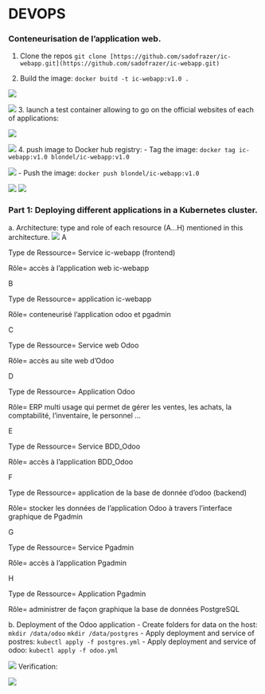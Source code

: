 # DEVOPS
### Conteneurisation de l’application web.
1. Clone the repos
`git clone [https://github.com/sadofrazer/ic-webapp.git](https://github.com/sadofrazer/ic-webapp.git)`

2. Build the image:
`docker buitd -t ic-webapp:v1.0 .`

![](https://lh5.googleusercontent.com/hg5Pmt82WY8TAUZpdBIo9rsjSscTYT1oV4O0sAp5ZXGfsw0pW5puMOS1EoAw7TPoZckyiJf70uO4-fA5qMvGmLBxMsjQV2tWVqVA7dhSTDR_MnIu4yenW8PgL2Ir46EuUwZG-Pw4CzgJqh8r1EhXRGKj1ABfjq0idhr-FlDtkIclVpzQ-YCoPtYcMw)

![](https://lh3.googleusercontent.com/nigJ3Bs2Hth7dBNcuV1YpOVZjCCyfxF6T-aSRbXrlBbNq6hl0WyFTVLiPYGEhY0Lto2dhBcbF2l0aujuALBiKG9F6zyydRNdg6cwMW2LHMwxFmTpZ_5f8uN8JV6MJo1krJqactn3WmQpsD-QXOjiqp13nlKOAv64TgsG6B9d3R78y2aRrT4MSWPHzw)
3. launch a test container allowing to go on the official websites of each of applications:

![](https://lh6.googleusercontent.com/aZRdQhThLr_jCPJOqsdtYRCgBCGf1lrr7es-4PjynywVATVxdouumlRsDsQ_CcFUOtvBHkgBHp1IA7WNElMczLhks181kyzLyLrB0LiOGf7NO5V9N20gm-bhlI4Ms7qyqyWCcqmAix7BwUNgfSvVrv3B7azr2mvL57lwUPhiY8nOdLmcbaTivHokbg)

![](https://lh6.googleusercontent.com/Dfxl4FFxHCVyjVZVeTpbSI1Z01d7JIEDST5_auzRKHJ3nCfN78vWcL3-fnfaVTRTMliJcOmW-bMpvYkep-t2ro5CRsZiW7hr_3Jp7ryfKD-UeYFhg4NnJ24AFtak25svcObwJMEL39oegjawF1r_YzJ-YdP698j1J4Pjz6SCHkys6yOdPcxBRi38dg)
4. push image to  Docker hub registry:
	- Tag the image:
	`docker tag ic-webapp:v1.0 blondel/ic-webapp:v1.0`

![](https://lh5.googleusercontent.com/JXKaelTQQAxPX_M0VRSYxFTHiSE1ryqzBVPiLStiHxxF6oF-d6gbUGNT_aS2DAfan-vtYySEwrRf0M6IRUqUN_nX3uzh6FZNtFT__i1AoWt29FO0sdXIE2YxJMiOP488agGKayNoLZ-SIsLwIe6B4kZffwQZLj7nE376IH0vEF-AlHqGzWNjs1qbHQ)
	- Push the image:
	`docker push blondel/ic-webapp:v1.0`

![](https://lh4.googleusercontent.com/nI-WeW0gFJaqHCRy0n6J9BcnG6N7w9G8I_ZiBaHxbWBj0TmQtJ0414PtArkopx5-sDb7fD0r8KSfo4MSk1NN-6aHVIeeIU49N8uvBqatT9_SNJMoW6iXYRTCdme8R4CVcZOSxu-FesNbqi_JbERmPjoxNs3miM14EaHI0wqMB22RaMH5SDKxBAvo7Q)
![](https://lh3.googleusercontent.com/m_cUiWVEhpJ2N5IwjnSQgm1D7TJ8wmGJEsz3ZjXoEmSvl1Fs2lnEWW7vyUDm66pLs3rQUXIrwn7kcgYjPt_B52rLOmoewRHsOUNFqOtZjYss80on0N3gwzj86Ko969pXTACe-cYQqUB2lGPYXGQb04MTHDBG_kAGOs7lqVD7pzoirMdIVJmtGZP3Rg)

### Part 1: Deploying different applications in a Kubernetes cluster.

a. Architecture:
 type and role of each resource (A...H) mentioned in this architecture.
![](https://lh3.googleusercontent.com/Vf-PRFcXNR9PJ_dul0yod3uql2U538NXUaVAX3fzP-PL9MLkdMkW10PWvNoD_pd7EhGBCieVRH_Vr9nDP8HWa-K_KOKl71bTb3DQ6pH_vvyBad0Eq9mONEINlhTKYftYgsp5sgQJ-BK-LkxeDHHaPwIjf312elCyAnWcY5F5OHB-J6UsJzbTRl-TzQ)
A

Type de Ressource= Service ic-webapp (frontend)

Rôle= accès à l’application web ic-webapp

B

Type de Ressource= application ic-webapp

Rôle= conteneurisé l’application odoo et pgadmin

C

Type de Ressource= Service web Odoo

Rôle= accès au site web d’Odoo

D

Type de Ressource= Application Odoo

Rôle= ERP multi usage qui permet de gérer les ventes, les achats, la comptabilité, l’inventaire, le personnel …

E

Type de Ressource= Service BDD_Odoo

Rôle= accès à l’application BDD_Odoo

F

Type de Ressource= application de la base de donnée d’odoo (backend)

Rôle= stocker les données de l’application Odoo à travers l’interface graphique de Pgadmin

G

Type de Ressource= Service Pgadmin

Rôle= accès à l’application Pgadmin

H

Type de Ressource= Application Pgadmin

Rôle= administrer de façon graphique la base de données PostgreSQL



b. Deployment of the Odoo application
	- Create folders for data on the host:
	`mkdir /data/odoo`
	`mkdir /data/postgres`
      - Apply deployment and service of postres: `kubectl apply -f postgres.yml`
      - Apply  deployment and service of odoo: `kubectl apply -f odoo.yml`

![](https://lh3.googleusercontent.com/zHvj6L_1vPVd2kU7Ey-Os4akWGgNQ0ZYQ6GZqXuxNiZnfUrqfO_IpLz71XQctyKi1CiNBZ3TnvKGb4SJHINkclDTfv1SYLxHLxPjh1zDt4dLIj5EePcKimRtbfHNzyWqix9xCa-3JE8ubvSSsnK-KMbHVFhPPBsjrRuTlEMUzznq5R-Cx54JGCGXdA)
Verification:

![](https://lh5.googleusercontent.com/kiBzVC_upaAMqcMVZtHuXUAQll6Uu1WHYJvZK0GqmBKaPX4H0km7j0OhjKiZGEBmZYKtK82djVx4-4B-U-BrgYMeoHIAmiN7s8CgVYIlev11zZMHtym7t6ZxOGI2Du1xpO8MuxYDuOIaMPFdfYqmr3L1ifIRMxXUhgwLSFNi0N0IYTMJHAee2S4U8w)


